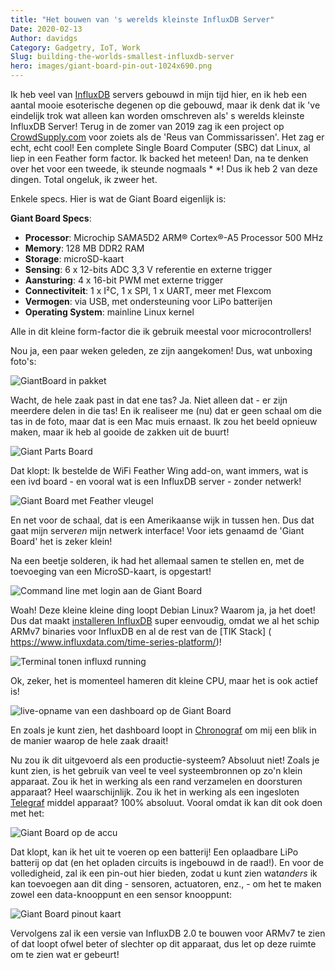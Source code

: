 ```yaml
---
title: "Het bouwen van 's werelds kleinste InfluxDB Server"
Date: 2020-02-13
Author: davidgs
Category: Gadgetry, IoT, Work
Slug: building-the-worlds-smallest-influxdb-server
hero: images/giant-board-pin-out-1024x690.png
---
```


Ik heb veel van [InfluxDB](https://www.influxdata.com/products/influxdb-overview/) servers gebouwd in mijn tijd hier, en ik heb een aantal mooie esoterische degenen op die gebouwd, maar ik denk dat ik 've eindelijk trok wat alleen kan worden omschreven als' s werelds kleinste InfluxDB Server! Terug in de zomer van 2019 zag ik een project op [CrowdSupply.com](https://www.crowdsupply.com/groboards/giant-board) voor zoiets als de 'Reus van Commissarissen'. Het zag er echt, echt cool! Een complete Single Board Computer (SBC) dat Linux, al liep in een Feather form factor. Ik backed het meteen! Dan, na te denken over het voor een tweede, ik steunde nogmaals * *! Dus ik heb 2 van deze dingen. Total ongeluk, ik zweer het.

Enkele specs. Hier is wat de Giant Board eigenlijk is:

**Giant Board Specs**:

- **Processor**: Microchip SAMA5D2 ARM® Cortex®-A5 Processor 500 MHz
- **Memory**: 128 MB DDR2 RAM
- **Storage**: microSD-kaart
- **Sensing**: 6 x 12-bits ADC 3,3 V referentie en externe trigger
- **Aansturing**: 4 x 16-bit PWM met externe trigger
- **Connectiviteit**: 1 x I²C, 1 x SPI, 1 x UART, meer met Flexcom
- **Vermogen**: via USB, met ondersteuning voor LiPo batterijen
- **Operating System**: mainline Linux kernel

Alle in dit kleine form-factor die ik gebruik meestal voor microcontrollers!

Nou ja, een paar weken geleden, ze zijn aangekomen! Dus, wat unboxing foto's:

![GiantBoard in pakket](/posts/category/database/images/IMG_6750-768x1024.png)

Wacht, de hele zaak past in dat ene tas? Ja. Niet alleen dat - er zijn meerdere delen in die tas! En ik realiseer me (nu) dat er geen schaal om die tas in de foto, maar dat is een Mac muis ernaast. Ik zou het beeld opnieuw maken, maar ik heb al gooide de zakken uit de buurt!

![Giant Parts Board](/posts/category/database/images/IMG_6752-1-768x1024.png)

Dat klopt: Ik bestelde de WiFi Feather Wing add-on, want immers, wat is een ivd board - en vooral wat is een InfluxDB server - zonder netwerk!

![Giant Board met Feather vleugel](/posts/category/database/images/IMG_6754-1-768x1024.png)

En net voor de schaal, dat is een Amerikaanse wijk in tussen hen. Dus dat gaat mijn server*en* mijn netwerk interface! Voor iets genaamd de 'Giant Board' het is zeker klein!

Na een beetje solderen, ik had het allemaal samen te stellen en, met de toevoeging van een MicroSD-kaart, is opgestart!

![Command line met login aan de Giant Board](/posts/category/database/images/Screen-Shot-2020-02-11-at-9.04.12-AM.png)

Woah! Deze kleine kleine ding loopt Debian Linux? Waarom ja, ja het doet! Dus dat maakt [installeren InfluxDB](https://docs.influxdata.com/influxdb/v1.7/introduction/installation/) super eenvoudig, omdat we al het schip ARMv7 binaries voor InfluxDB en al de rest van de [TIK Stack] ( https://www.influxdata.com/time-series-platform/)!

![Terminal tonen influxd running](/posts/category/database/images/Screen-Shot-2020-02-11-at-9.07.54-AM.png)

Ok, zeker, het is momenteel hameren dit kleine CPU, maar het is ook actief is!

![live-opname van een dashboard op de Giant Board](/posts/category/database/images/Kapture-2020-01-21-at-12.22.19-1024x372.gif)

En zoals je kunt zien, het dashboard loopt in [Chronograf](https://www.influxdata.com/time-series-platform/chronograf/) om mij een blik in de manier waarop de hele zaak draait!

Nu zou ik dit uitgevoerd als een productie-systeem? Absoluut niet! Zoals je kunt zien, is het gebruik van veel te veel systeembronnen op zo'n klein apparaat. Zou ik het in werking als een rand verzamelen en doorsturen apparaat? Heel waarschijnlijk. Zou ik het in werking als een ingesloten [Telegraf](https://www.influxdata.com/time-series-platform/telegraf/) middel apparaat? 100% absoluut. Vooral omdat ik kan dit ook doen met het:

![Giant Board op de accu](/posts/category/database/images/IMG_6779-768x1024.png)

Dat klopt, kan ik het uit te voeren op een batterij! Een oplaadbare LiPo batterij op dat (en het opladen circuits is ingebouwd in de raad!). En voor de volledigheid, zal ik een pin-out hier bieden, zodat u kunt zien wat*anders* ik kan toevoegen aan dit ding - sensoren, actuatoren, enz., - om het te maken zowel een data-knooppunt en een sensor knooppunt:

![Giant Board pinout kaart](/posts/category/database/images/giant-board-pin-out-1024x690.png)

Vervolgens zal ik een versie van InfluxDB 2.0 te bouwen voor ARMv7 te zien of dat loopt ofwel beter of slechter op dit apparaat, dus let op deze ruimte om te zien wat er gebeurt!
